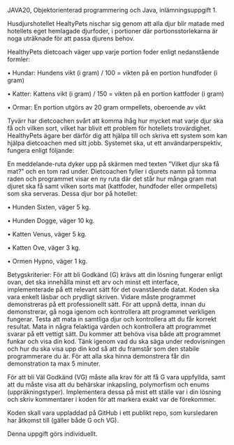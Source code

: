 JAVA20, Objektorienterad programmering och Java, inlämningsuppgift 1.

Husdjurshotellet HealtyPets nischar sig genom att alla djur blir matade med hotellets eget hemlagade djurfoder, i portioner där portionsstorlekarna är noga uträknade för att passa djurens behov.

HealthyPets dietcoach väger upp varje portion foder enligt nedanstående formler:

• Hundar: Hundens vikt (i gram) / 100 = vikten på en portion hundfoder (i gram)

• Katter: Kattens vikt (i gram) / 150 = vikten på en portion kattfoder (i gram)

• Ormar: En portion utgörs av 20 gram ormpellets, oberoende av vikt

Tyvärr har dietcoachen svårt att komma ihåg hur mycket mat varje djur ska få och vilken sort, vilket har blivit ett problem för hotellets trovärdighet. HealthyPets ägare ber därför dig att hjälpa till och skriva ett system som kan hjälpa dietcoachen med sitt jobb.
Systemet ska, ut ett användarperspektiv, fungera enligt följande:

En meddelande-ruta dyker upp på skärmen med texten ”Vilket djur ska få mat?” och en tom rad under. Dietcoachen fyller i djurets namn på tomma raden och programmet visar en ny ruta där det står hur många gram mat djuret ska få samt vilken sorts mat (kattfoder, hundfoder eller ormpellets) som ska serveras.
Dessa djur bor på hotellet:

• Hunden Sixten, väger 5 kg.

• Hunden Dogge, väger 10 kg.

• Katten Venus, väger 5 kg.

• Katten Ove, väger 3 kg.

• Ormen Hypno, väger 1 kg.


Betygskriterier:
För att bli Godkänd (G) krävs att din lösning fungerar enligt ovan, det ska innehålla minst ett arv och minst ett interface, implementerade på ett relevant sätt för det ovanstående datat. Koden ska vara enkelt läsbar och prydligt skriven.
Vidare måste programmet demonstreras på ett professionellt sätt. För att uppnå detta, innan du demonstrerar, gå noga igenom och kontrollera att programmet verkligen fungerar. Testa att mata in samtliga djur och kontrollera att du får korrekt resultat. Mata in några felaktiga värden och kontrollera att programmet svarar på ett vettigt sätt. Du kommer att behöva visa både att programmet funkar och visa din kod. Tänk igenom vad du ska säga under redovisningen och hur du ska visa upp din kod så att du framstår som den stabile programmerare du är. För att alla ska hinna demonstrera får din demonstration ta max 5 minuter.

För att bli Väl Godkänd (VG) måste alla krav för att få G vara uppfyllda, samt att du måste visa att du behärskar inkapsling, polymorfism och enums (uppräkningstyper). Implementera dessa på mist ett ställe var i din lösning och skriv kommentarer i koden för att markera exakt var de förekommer.

Koden skall vara uppladdad på GitHub i ett publikt repo, som kursledaren har åtkomst till (gäller både G och VG).

Denna uppgift görs individuellt.

